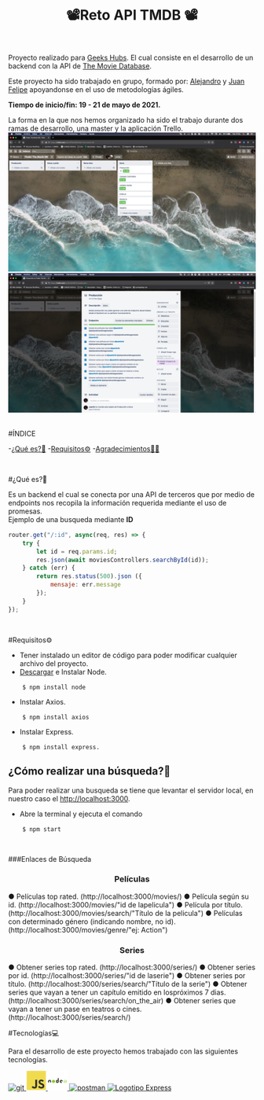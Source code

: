 <h1 align ="center">📽Reto  API TMDB 📽</h1>
<br>

Proyecto realizado para [Geeks Hubs](https://geekshubsacademy.com/). El cual consiste en el desarrollo de un backend con la API de [The Movie Database](https://developers.themoviedb.org/3/getting-started/introduction).<br>

Este proyecto ha sido trabajado en grupo, formado por: [Alejandro](https://github.com/2020-JAUG) y [Juan Felipe](https://github.com/juanfegallego) apoyandonse en el uso de metodologías ágiles. 

<b>Tiempo de inicio/fin: 19 - 21 de mayo de 2021.</b>

La forma en la que nos hemos organizado ha sido el trabajo durante dos ramas de desarrollo, una master y la aplicación Trello.
<br>
![captura](/img/capturaTrello1.png)
![captura](/img/capturaTrello2.png)



<br>
#ÍNDICE 

-[¿Qué es?🧐](#¿Qué-es?)
-[Requisitos⚙️](#Requisitos)
-[Agradecimientos👌🏻](#Agradecimientos)

<br>

#¿Qué es?🧐

Es un backend el cual se conecta por una API de terceros que por medio de endpoints nos recopila la información requerida mediante el uso de promesas. <br>
Ejemplo de una busqueda mediante <b>ID</b><br>

```JavaScript
router.get("/:id", async(req, res) => {
    try {
        let id = req.params.id;
        res.json(await moviesControllers.searchById(id));
    } catch (err) {
        return res.status(500).json ({
            mensaje: err.message
        });
    }
});
```
<br>

#Requisitos⚙️

- Tener instalado un editor de código para poder modificar cualquier archivo del proyecto.
- [Descargar](https://nodejs.org/es/) e Instalar Node.
```
    $ npm install node
```
- Instalar Axios.
```
    $ npm install axios
```
- Instalar Express.
```
    $ npm install express.
```
## ¿Cómo realizar una búsqueda?🔎
Para poder realizar una busqueda se tiene que levantar el servidor local, en nuestro caso el <http://localhost:3000>.

- Abre la terminal y ejecuta el comando
```
    $ npm start
```
<br>

###Enlaces de Búsqueda

<h3 align ="center">Películas</h3>

● Películas top rated. (http://localhost:3000/movies/)
● Película según su id. (http://localhost:3000/movies/"id de lapelicula")
● Película por título. (http://localhost:3000/movies/search/"Título de la pelicula")
● Películas con determinado género (indicando nombre, no id).
 (http://localhost:3000/movies/genre/"ej: Action")<br>
 <h3 align ="center">Series</h3>

● Obtener series top rated. (http://localhost:3000/series/)
● Obtener series por id. (http://localhost:3000/series/"id de laserie")
● Obtener series por título. (http://localhost:3000/series/search/"Título de la serie")
● Obtener series que vayan a tener un capítulo emitido en lospróximos  7 dias. (http://localhost:3000/series/search/on_the_air)
● Obtener series que vayan a tener un pase en teatros o cines. (http://localhost:3000/series/search/)

#Tecnologías💻

Para el desarrollo de este proyecto hemos trabajado con las siguientes tecnologías.<br>

 <a href="https://git-scm.com/" target="_blank"> <img src="https://www.vectorlogo.zone/logos/git-scm/git-scm-icon.svg" alt="git" width="40" height="40"/> <a href="https://developer.mozilla.org/en-US/docs/Web/JavaScript" target="_blank"> <img src="https://raw.githubusercontent.com/devicons/devicon/master/icons/javascript/javascript-original.svg" alt="javascript" width="40" height="40"/> </a><a href="https://nodejs.org" target="_blank"> <img src="https://raw.githubusercontent.com/devicons/devicon/master/icons/nodejs/nodejs-original-wordmark.svg" alt="nodejs" width="40" height="40"/> </a><a href="https://postman.com" target="_blank"> <img src="https://www.vectorlogo.zone/logos/getpostman/getpostman-icon.svg" alt="postman" width="40" height="40"/>
 [![Logotipo Express](https://i.cloudup.com/zfY6lL7eFa-300x300.png)](http://expressjs.com/)
<br>



